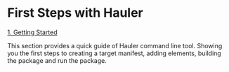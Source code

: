 # First Steps with Hauler

[1. Getting Started](../1%20Getting%20Started%204dd0898a929949848fd36e57bf5c769e.md)

This section provides a quick guide of Hauler command line tool. Showing you the first steps to creating a target manifest, adding elements, building the package and run the package.